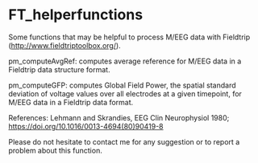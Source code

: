 # FT_helperfunctions

Some functions that may be helpful to process M/EEG data with Fieldtrip (http://www.fieldtriptoolbox.org/).

pm_computeAvgRef: computes average reference for M/EEG data in a Fieldtrip data structure format.

pm_computeGFP: computes Global Field Power, the spatial standard deviation of voltage values over all electrodes at a given timepoint, for M/EEG data in a Fieldtrip data format.

References: Lehmann and Skrandies, EEG Clin Neurophysiol 1980; https://doi.org/10.1016/0013-4694(80)90419-8

Please do not hesitate to contact me for any suggestion or to report a problem about this function.